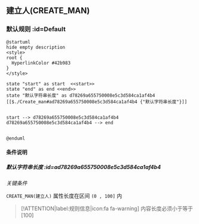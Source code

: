 ## 建立人(CREATE_MAN) <!-- {docsify-ignore-all} -->

   

### 默认规则 :id=Default

```plantuml
@startuml
hide empty description
<style>
root {
  HyperlinkColor #42b983
}
</style>

state "start" as start  <<start>>
state "end" as end <<end>>
state "默认字符串长度" as d78269a655750008e5c3d584ca1af4b4 [[$./Create_man#ad78269a655750008e5c3d584ca1af4b4 {"默认字符串长度"}]]


start --> d78269a655750008e5c3d584ca1af4b4 
d78269a655750008e5c3d584ca1af4b4 --> end 


@enduml
```

#### 条件说明

##### 默认字符串长度 :id=ad78269a655750008e5c3d584ca1af4b4


*关键条件*


`CREATE_MAN(建立人)` 属性长度在区间 `(0 , 100]` 内

> [!ATTENTION|label:规则信息|icon:fa fa-warning]
> 内容长度必须小于等于[100]







